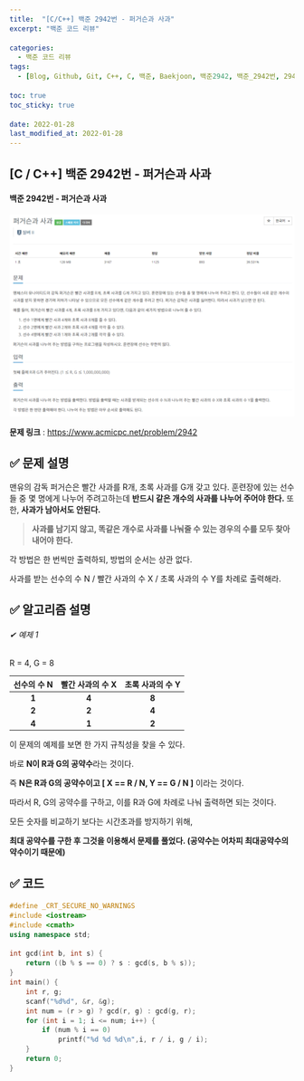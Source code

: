 ```yaml
---
title:  "[C/C++] 백준 2942번 - 퍼거슨과 사과"
excerpt: "백준 코드 리뷰"

categories:
  - 백준 코드 리뷰
tags:
  - [Blog, Github, Git, C++, C, 백준, Baekjoon, 백준2942, 백준_2942번, 2942번, c++_2942, 2942_c++, 퍼거슨, 퍼거슨과 사과c++, 2942 c++ 시간초과]

toc: true
toc_sticky: true

date: 2022-01-28
last_modified_at: 2022-01-28
---
```


## [C / C++] 백준 2942번 - 퍼거슨과 사과

#### 백준 2942번 - 퍼거슨과 사과

![2942](https://github.com/2hyunjinn/2hyunjinn.github.io/blob/master/images/2022-01-28-2942-posting/2942-16433575833381.png?raw=true)



**문제 링크** : <https://www.acmicpc.net/problem/2942>



## ✅ 문제 설명

맨유의 감독 퍼거슨은 빨간 사과를 R개, 초록 사과를 G개 갖고 있다. 훈련장에 있는 선수들 중 몇 명에게 나누어 주려고하는데 **반드시 같은 개수의 사과를 나누어 주어야 한다.** 또한, **사과가 남아서도 안된다.**

> **사과를 남기지 않고, 똑같은 개수로 사과를 나눠줄 수 있는 경우의  수를 모두 찾아내어야 한다.**

각 방법은 한 번씩만 출력하되, 방법의 순서는 상관 없다.

사과를 받는 선수의 수 N / 빨간 사과의 수 X / 초록 사과의 수 Y를 차례로 출력해라.



## ✅ 알고리즘 설명

###### ✔ 예제 1

R = 4, G = 8

| **선수의 수 N** | **빨간 사과의 수 X** | **초록 사과의 수 Y** |
| :-------------: | :------------------: | :------------------: |
|      **1**      |        **4**         |        **8**         |
|      **2**      |        **2**         |        **4**         |
|      **4**      |        **1**         |        **2**         |

이 문제의 예제를 보면 한 가지 규칙성을 찾을 수 있다.

바로 **N이 R과 G의 공약수**라는 것이다. 

즉 **N은 R과 G의 공약수이고 [ X == R / N, Y == G / N ]** 이라는 것이다.

따라서 R, G의 공약수를 구하고, 이를 R과 G에 차례로 나눠 출력하면 되는 것이다.

모든 숫자를 비교하기 보다는 시간초과를 방지하기 위해, 

**최대 공약수를 구한 후 그것을 이용해서 문제를 풀었다. (공약수는 어차피 최대공약수의 약수이기 때문에)** 





## ✅ 코드

```c++
#define _CRT_SECURE_NO_WARNINGS
#include <iostream>
#include <cmath>
using namespace std;

int gcd(int b, int s) {
	return ((b % s == 0) ? s : gcd(s, b % s));
}
int main() {
	int r, g;
	scanf("%d%d", &r, &g);
	int num = (r > g) ? gcd(r, g) : gcd(g, r);
	for (int i = 1; i <= num; i++) {
		if (num % i == 0)
			printf("%d %d %d\n",i, r / i, g / i);
	}
	return 0;
}
```
